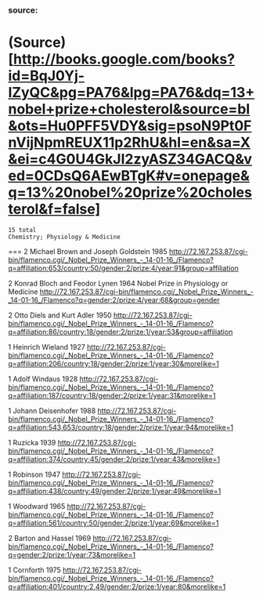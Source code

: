 
### source:
(Source)[http://books.google.com/books?id=BqJ0Yj-IZyQC&pg=PA76&lpg=PA76&dq=13+nobel+prize+cholesterol&source=bl&ots=Hu0PFF5VDY&sig=psoN9Pt0FnVijNpmREUX11p2RhU&hl=en&sa=X&ei=c4G0U4GkJI2zyASZ34GACQ&ved=0CDsQ6AEwBTgK#v=onepage&q=13%20nobel%20prize%20cholesterol&f=false]
===
	15 total
	Chemistry; Physiology & Medicine
===
2	Michael Brown and Joseph Goldstein	1985
http://72.167.253.87/cgi-bin/flamenco.cgi/_Nobel_Prize_Winners_-_14-01-16_/Flamenco?q=affiliation:653/country:50/gender:2/prize:4/year:91&group=affiliation

2	Konrad Bloch and Feodor Lynen	1964
Nobel Prize in Physiology or Medicine
http://72.167.253.87/cgi-bin/flamenco.cgi/_Nobel_Prize_Winners_-_14-01-16_/Flamenco?q=gender:2/prize:4/year:68&group=gender

2	Otto Diels and Kurt Adler	1950
http://72.167.253.87/cgi-bin/flamenco.cgi/_Nobel_Prize_Winners_-_14-01-16_/Flamenco?q=affiliation:86/country:18/gender:2/prize:1/year:53&group=affiliation

1	Heinrich Wieland	1927
http://72.167.253.87/cgi-bin/flamenco.cgi/_Nobel_Prize_Winners_-_14-01-16_/Flamenco?q=affiliation:206/country:18/gender:2/prize:1/year:30&morelike=1

1	Adolf Windaus	1928
http://72.167.253.87/cgi-bin/flamenco.cgi/_Nobel_Prize_Winners_-_14-01-16_/Flamenco?q=affiliation:187/country:18/gender:2/prize:1/year:31&morelike=1

1	Johann Deisenhofer	1988
http://72.167.253.87/cgi-bin/flamenco.cgi/_Nobel_Prize_Winners_-_14-01-16_/Flamenco?q=affiliation:543,653/country:18/gender:2/prize:1/year:94&morelike=1

1	Ruzicka	1939
http://72.167.253.87/cgi-bin/flamenco.cgi/_Nobel_Prize_Winners_-_14-01-16_/Flamenco?q=affiliation:374/country:45/gender:2/prize:1/year:43&morelike=1

1	Robinson	1947
http://72.167.253.87/cgi-bin/flamenco.cgi/_Nobel_Prize_Winners_-_14-01-16_/Flamenco?q=affiliation:438/country:49/gender:2/prize:1/year:49&morelike=1

1	Woodward	1965
http://72.167.253.87/cgi-bin/flamenco.cgi/_Nobel_Prize_Winners_-_14-01-16_/Flamenco?q=affiliation:561/country:50/gender:2/prize:1/year:69&morelike=1

2	Barton and Hassel	1969
http://72.167.253.87/cgi-bin/flamenco.cgi/_Nobel_Prize_Winners_-_14-01-16_/Flamenco?q=gender:2/prize:1/year:73&morelike=1

1	Cornforth	1975
http://72.167.253.87/cgi-bin/flamenco.cgi/_Nobel_Prize_Winners_-_14-01-16_/Flamenco?q=affiliation:401/country:2,49/gender:2/prize:1/year:80&morelike=1


